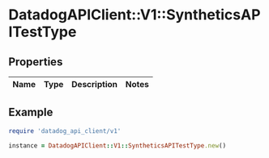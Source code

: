 # DatadogAPIClient::V1::SyntheticsAPITestType

## Properties

| Name | Type | Description | Notes |
| ---- | ---- | ----------- | ----- |

## Example

```ruby
require 'datadog_api_client/v1'

instance = DatadogAPIClient::V1::SyntheticsAPITestType.new()
```

